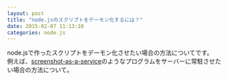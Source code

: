 ```yaml
---
layout: post
title: "node.jsのスクリプトをデーモン化するには？"
date: 2015-02-07 11:13:10
categories: node.js
---
```

<p>node.jsで作ったスクリプトをデーモン化させたい場合の方法についてです。<br>
例えば、<a href="https://github.com/fzaninotto/screenshot-as-a-service" rel="nofollow">screenshot-as-a-service</a>のようなプログラムをサーバーに常駐させたい場合の方法について。</p>

